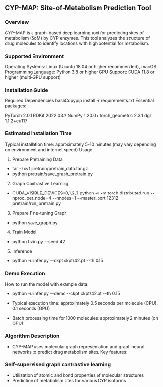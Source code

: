 ## CYP-MAP: Site-of-Metabolism Prediction Tool
### Overview
CYP-MAP is a graph-based deep learning tool for predicting sites of metabolism (SoM) by CYP enzymes. This tool analyzes the structure of drug molecules to identify locations with high potential for metabolism.
### Supported Environment

Operating Systems: Linux (Ubuntu 18.04 or higher recommended), macOS
Programming Language: Python 3.8 or higher
GPU Support: CUDA 11.8 or higher (multi-GPU support)

### Installation Guide
Required Dependencies
bashCopypip install -r requirements.txt
Essential packages:

PyTorch 2.0.1
RDKit 2022.03.2
NumPy 1.20.0+
torch_geometric 2.3.1
dgl 1.1.2+cu117

### Estimated Installation Time
Typical installation time: approximately 5-10 minutes (may vary depending on environment and internet speed)
Usage
1. Prepare Pretraining Data
- tar -zxvf pretrain/pretrain_data.tar.gz
- python pretrain/save_graph_pretrain.py
2. Graph Contrastive Learning
- CUDA_VISIBLE_DEVICES=0,1,2,3 python -u -m torch.distributed.run --nproc_per_node=4 --nnodes=1 --master_port 12312 pretrain/run_pretrain.py
3. Prepare Fine-tuning Graph
- python save_graph.py
4. Train Model
- python train.py --seed 42
5. Inference
- python -u infer.py --ckpt ckpt/42.pt --th 0.15
### Demo Execution
How to run the model with example data:
- python -u infer.py --demo --ckpt ckpt/42.pt --th 0.15

- Typical execution time: approximately 0.5 seconds per molecule (CPU), 0.1 seconds (GPU)
- Batch processing time for 1000 molecules: approximately 2 minutes (on GPU)

### Algorithm Description
- CYP-MAP uses molecular graph representation and graph neural networks to predict drug metabolism sites. Key features:

### Self-supervised graph contrastive learning
- Utilization of atomic and bond properties of molecular structures
- Prediction of metabolism sites for various CYP isoforms
